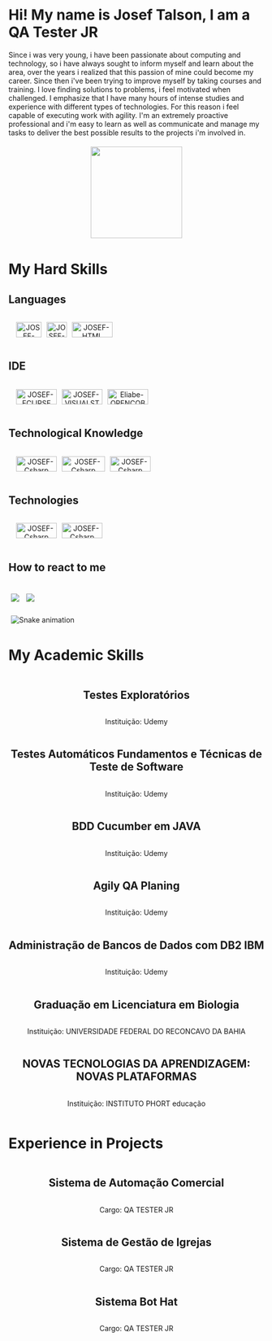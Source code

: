 # Hi! My name is Josef Talson, I am a QA Tester JR

Since i was very young, i have been passionate about computing and technology, so i have always sought to inform myself and learn about the area, over the years i realized that this passion of mine could become my career. Since then i've been trying to improve myself by taking courses and training. I love finding solutions to problems, i feel motivated when challenged. I emphasize that I have many hours of intense studies and experience with different types of technologies. For this reason i feel capable of executing work with agility. I'm an extremely proactive professional and i'm easy to learn as well as communicate and manage my tasks to deliver the best possible results to the projects i'm involved in.


<div align="center" style="display: grid; grid-template-rows: auto auto auto; ">
  <a href="https://github.com/JOSEFTALSON">
  <img height="180em" src="https://github-readme-stats.vercel.app/api?username=JOSEFTALSON&show_icons=true&theme=dracula&include_all_commits=true&count_private=true"/>

  
</a>
</div>

# My Hard Skills

## Languages

<div align="center" style="display: grid; grid-template-rows: auto auto auto; grid-template-columns: auto">
<a href="https://github.com/JOSEFTALSON" style="margin:10px; display:flex">
    
  <img align="center" alt="JOSEF-Java" height="30" width="50" src="https://img.shields.io/badge/Java-ED8B00?style=for-the-badge&logo=java&logoColor=white">

  
   <img align="center" alt="JOSEF-COBOL" height="30" width="40" src="https://img.shields.io/badge/COBOL-777BB4?style=for-the-badge&logo=COBOL&logoColor=white">

<img align="center" alt="JOSEF-HTML" height="30" width="80" src="https://img.shields.io/badge/HTML-000000?style=for-the-badge&logo=HTML&logoColor=white">



</a>
  </div>

## IDE

<div align="center" style="display: grid; grid-template-rows: auto auto auto; grid-template-columns: auto">
<a href="https://github.com/JOSEFTALSON" style="margin:10px; display:flex">
  <img align="center" alt="JOSEF-ECLIPSE" height="30" width="80" src="https://img.shields.io/badge/ECLIPSE-DD0031?style=for-the-badge&logo=ECLIPSE&logoColor=white">

<img align="center" alt="JOSEF-VISUALSTUDIOCODE" height="30" width="80" src="https://img.shields.io/badge/VISUAL STUDIO CODE-3880FF?style=for-the-badge&logo=VISUALSTUDIOCODE&logoColor=white">

<img align="center" alt="Eliabe-OPENCOBOL" height="30" width="80" src="https://img.shields.io/badge/OPEN COBOL-FF2D20?style=for-the-badge&logo=&logoColor=white">


</a>
  </div> 

## Technological Knowledge

<div align="center" style="display: grid; grid-template-rows: auto auto auto; grid-template-columns: auto">
<a href="https://github.com/JOSEFTALSON" style="margin:10px; display:flex">
  <img align="center" alt="JOSEF-Csharp" height="30" width="80" src="https://img.shields.io/badge/AGILE TESTING-00000F?style=for-the-badge&logo=AGILETESTING&logoColor=white"> 

<img align="center" alt="JOSEF-Csharp" height="30" width="85" src="https://img.shields.io/badge/testing automation-316192?style=for-the-badge&logo=testingautomationColor=white"> 

<img align="center" alt="JOSEF-Csharp" height="30" width="80" src="https://img.shields.io/badge/TESTING PLANIG-4EA94B?style=for-the-badge&logo=TESTING&logoColor=white"> 

</a>
  </div>

## Technologies

<div align="center" style="display: grid; grid-template-rows: auto auto auto; grid-template-columns: auto">
<a href="https://github.com/JOSEFTALSON" style="margin:10px; display:flex">
  
  <img align="center" alt="JOSEF-Csharp" height="30" width="80" src="https://img.shields.io/badge/CUCUMBER-6DB33F?style=for-the-badge&logo=CUCUMBER&logoColor=white">

<img align="center" alt="JOSEF-Csharp" height="30" width="80" src="https://img.shields.io/badge/POSTMAN-07405E?style=for-the-badge&logo=POSTMAN&logoColor=white"> 

</a>
  </div>


## How to react to me

<div>
<br>
  <a href = "jtalson19@gmail.com"><img src="https://img.shields.io/badge/-Gmail-%23333?style=for-the-badge&logo=gmail&logoColor=red" target="_blank"></a>
  <a href="https://www.linkedin.com/in/josef-teixeira-araujo-9813ab186/" target="_blank"><img src="https://img.shields.io/badge/-LinkedIn-%230077B5?style=for-the-badge&logo=linkedin&logoColor=white" target="_blank"></a>


![Snake animation](https://github.com/SilvaEngComp/SilvaEngComp/blob/output/github-contribution-grid-snake.svg)

</div>

# My Academic Skills

<div align="center" style="display: grid; grid-template-rows: auto auto auto; grid-template-columns: auto">

## Testes Exploratórios

Instituição: Udemy

## Testes Automáticos Fundamentos e Técnicas de Teste de Software
Instituição: Udemy

## BDD Cucumber em JAVA

Instituição: Udemy

## Agily QA Planing
Instituição: Udemy

## Administração de Bancos de Dados com DB2 IBM

Instituição: Udemy

## Graduação em Licenciatura em Biologia
Instituição: UNIVERSIDADE FEDERAL DO RECONCAVO DA BAHIA

## NOVAS TECNOLOGIAS DA APRENDIZAGEM: NOVAS PLATAFORMAS
Instituição: INSTITUTO PHORT educação
</div>

# Experience in Projects

<div align="center" style="display: grid; grid-template-rows: auto auto auto; grid-template-columns: auto">

## Sistema de Automação Comercial

Cargo: QA TESTER JR

## Sistema de Gestão de Igrejas

Cargo: QA TESTER JR

## Sistema Bot Hat

Cargo: QA TESTER JR


</div>

<style>

img{
    margin:5px;
}

</style>
</div>
